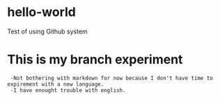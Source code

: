 # hello-world
Test of using Github system
# This is my branch experiment
     -Not bothering with markdown for now because I don't have time to expirement with a new language. 
     -I have enought trouble with english.
